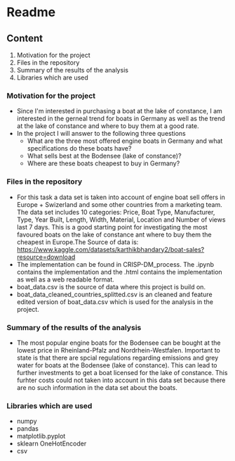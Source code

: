 # Readme

## Content
1) Motivation for the project
2) Files in the repository
3) Summary of the results of the analysis
4) Libraries which are used

### Motivation for the project
- Since I'm interested in purchasing a boat at the lake of constance, I am interested in the gerneal trend for boats in Germany as well as the trend at the lake of constance and where to buy them at a good rate.
- In the project I will answer to the following three questions
	- What are the three most offered engine boats in Germany and what specifications do these boats have?
	- What sells best at the Bodensee (lake of constance)?
	- Where are these boats cheapest to buy in Germany?

### Files in the repository
- For this task a data set is taken into account of engine boat sell offers in Europe + Swizerland and some other countries from a marketing team. The data set includes 10 categories: Price, Boat Type, Manufacturer, Type, Year Built, Length, Width, Material, Location and Number of views last 7 days. This is a good starting point for investigating the most favoured boats on the lake of constance ant where to buy them the cheapest in Europe.The Source of data is: https://www.kaggle.com/datasets/karthikbhandary2/boat-sales?resource=download
- The implementation can be found in CRISP-DM_process. The .ipynb contains the implementation and the .html contains the implementation as well as a web readable format.
- boat_data.csv is the source of data where this project is build on.
- boat_data_cleaned_countries_splitted.csv is an cleaned and feature edited version of boat_data.csv which is used for the analysis in the project.

### Summary of the results of the analysis
- The most popular engine boats for the Bodensee can be bought at the lowest price in Rheinland-Pfalz and Nordrhein-Westfalen. Important to state is that there are spcial regulations regarding emissions and grey water for boats at the Bodensee (lake of constance). This can lead to further investments to get a boat licensed for the lake of constance. This furhter costs could not taken into account in this data set because there are no such information in the data set about the boats.

### Libraries which are used
- numpy 
- pandas
- matplotlib.pyplot 
- sklearn OneHotEncoder
- csv
